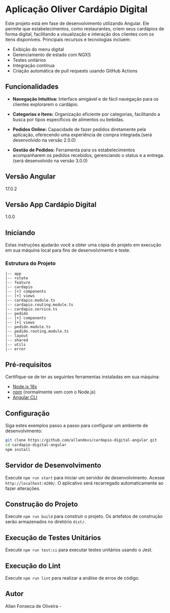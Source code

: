 # Aplicação Oliver Cardápio Digital


Este projeto está em fase de desenvolvimento utilizando Angular. Ele permite que estabelecimentos, como restaurantes, criem seus cardápios de forma digital, facilitando a visualização e interação dos clientes com os itens disponíveis. Principais recursos e tecnologias incluem:

- Exibição do menu digital
- Gerenciamento de estado com NGXS
- Testes unitários
- Integração contínua
- Criação automática de pull requests usando GitHub Actions

## Funcionalidades

- **Navegação Intuitiva:** Interface amigável e de fácil navegação para os clientes explorarem o cardápio.

- **Categorias e Itens:** Organização eficiente por categorias, facilitando a busca por tipos específicos de alimentos ou bebidas.

- **Pedidos Online:** Capacidade de fazer pedidos diretamente pela aplicação, oferecendo uma experiência de compra integrada.(será desenvolvido na versão 2.0.0)

- **Gestão de Pedidos:** Ferramenta para os estabelecimentos acompanharem os pedidos recebidos, gerenciando o status e a entrega. (será desenvolvido na versão 3.0.0)

## Versão Angular

17.0.2

## Versão App Cardápio Digital

1.0.0

## Iniciando

Estas instruções ajudarão você a obter uma cópia do projeto em execução em sua máquina local para fins de desenvolvimento e teste.

### Estrutura do Projeto

```
|-- app
|-- +state
|-- feature
|-- cardapio
|-- [+] components
|-- [+] views
|-- cardapio.module.ts
|-- cardapio.routing.module.ts
|-- cardapio.service.ts
|-- pedido
|-- [+] components
|-- [+] views
|-- pedido.module.ts
|-- pedido.routing.module.ts
|-- layout
|-- shared
|-- utils
|-- error
```

## Pré-requisitos

Certifique-se de ter as seguintes ferramentas instaladas em sua máquina:

- [Node.js 18x](https://nodejs.org/)
- [npm](https://www.npmjs.com/) (normalmente vem com o Node.js)
- [Angular CLI](https://angular.io/cli)

## Configuração

Siga estes exemplos passo a passo para configurar um ambiente de desenvolvimento:

```bash
git clone https://github.com/allandevs/cardapio-digital-angular.git
cd cardapio-digital-angular
npm install
```

## Servidor de Desenvolvimento

Execute `npm run start` para iniciar um servidor de desenvolvimento. Acesse `http://localhost:4200/`. O aplicativo será recarregado automaticamente ao fazer alterações.

## Construção do Projeto

Execute `npm run build` para construir o projeto. Os artefatos de construção serão armazenados no diretório `dist/`.

## Execução de Testes Unitários

Execute `npm run test:ci` para executar testes unitários usando o Jest.

## Execução do Lint

Execute `npm run lint` para realizar a análise de erros de código.

## Autor

Allan Fonseca de Oliveira -
